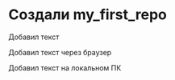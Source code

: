 # Создали my_first_repo 

Добавил текст

Добавил текст через браузер

Добавил текст на локальном ПК
